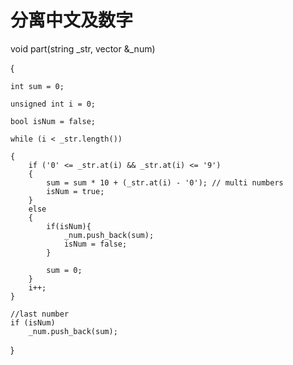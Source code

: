 # 分离中文及数字

void part(string _str, vector<int> &_num)
	
{

	int sum = 0;

	unsigned int i = 0;
	
	bool isNum = false;

	while (i < _str.length())
	
	{
		if ('0' <= _str.at(i) && _str.at(i) <= '9')
		{
			sum = sum * 10 + (_str.at(i) - '0'); // multi numbers
			isNum = true;
		}	
		else
		{
			if(isNum){
				_num.push_back(sum);
				isNum = false;					
			}
				
			sum = 0;
		}
		i++;
	}
	
	//last number
	if (isNum)
		_num.push_back(sum);
}

